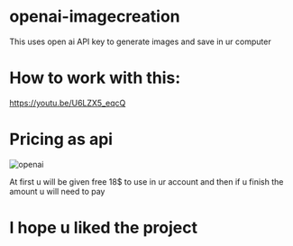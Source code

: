 # openai-imagecreation
This uses open ai API key to generate images and save in ur computer


# How to work with this:
https://youtu.be/U6LZX5_eqcQ


# Pricing as api 
![openai](https://user-images.githubusercontent.com/89521099/200105026-ff931c7f-4a75-4531-9e81-2e2e91eadb7f.png)

At first u will be given free 18$ to use in ur account and then if u finish the amount u will need to pay

# I hope u liked the project
